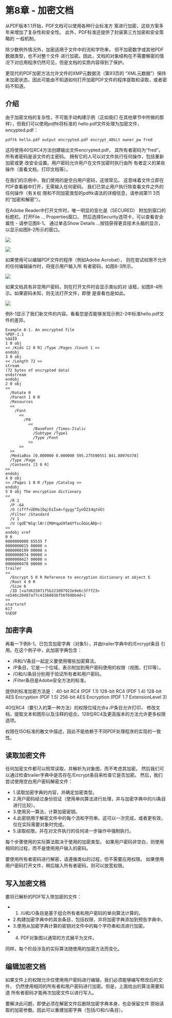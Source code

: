 # 第8章 - 加密文档

从PDF版本1.1开始，PDF文档可以使用各种行业标准方
案进行加密，这些方案多年来增加了复杂性和安全性。
此外，PDF标准还提供了封装第三方加密和安全策略的
一般机制。

除少数例外情况外，加密适用于文件中的流和字符串，
但不加密数字或其他PDF数据类型，也不对整个文件
进行加密。因此，文档的对象结构在不需要解密的情
况下对应用程序仍然可见，但是文档的实质内容得到了保护。

更现代的PDF加密方法允许文件的XMP元数据流（第93页的
“XML元数据”）保持未加密状态，因此可能由不知道如何打开加密PDF文件的程序提取和读取，或者密码不知道。


## 介绍
由于加密文档的复杂性，不可能手动构建示例（正如我们
在其他章节中所做的那样），但我们可以使用*pdftk*将标准的
hello.pdf文件处理为加密文件，encypted.pdf：
```
pdftk hello.pdf output encrypted.pdf encrypt_40bit owner_pw fred
```

这将使用40位RC4方法创建输出文件encrypted.pdf，
其所有者密码为“fred”。所有者密码是该文件的主密码。
拥有它的人可以对文件执行任何操作，包括重新加密或更
改安全设置。用户密码允许用户在文件加密时执行由所
有者定义的某些操作（查看文档，打印文档等）。

在我们的示例中，我们使用的是空白用户密码，这很常见。
这意味着文件立即在PDF查看器中打开，无需输入任何密码。
我们已禁止用户执行除查看文件之外的任何操作（有关权
限和不同加密类型的pdftk语法的详细信息，请参阅第11
3页的“加密和解密”）。

在Adobe Reader中打开文件时，唯一明显的变化是（SECURED）
附加到窗口的标题栏。打开File ... Properties窗口，
然后选择Security选项卡，可以查看安全属性 - 请参见图8-1。
通过单击Show Details ...按钮获得更具技术头脑的显示，
以显示如图8-2所示的窗口。

![](./images/figure%208-1.png)

![](./images/figure%208-2.png)

如果使用可以编辑PDF文件的程序（例如Adobe Acrobat），
则在尝试权限不允许的任何编辑操作时，将提示用户输入所
有者密码，如图8-3所示。

![](./images/figure%208-3.png)

如果文档具有非空用户密码，则在打开文件时会显示类似的对
话框，如图8-4所示。如果密码未知，则无法打开文件，即使
是查看也是如此。

![](./images/figure%208-4.png)

例8-1显示了我们新文件的内容。看看您是否能够发现示例2-2中标准hello.pdf文件的差异。
```
Example 8-1. An encrypted file
%PDF-1.1
%âãÏÓ
1 0 obj
<< /Kids [2 0 R] /Type /Pages /Count 1 >> 
endobj
3 0 obj
<< /Length 72 >> 
stream
(72 bytes of encrypted data) 
endstream
endobj 
2 0 obj
<<
  /Rotate 0 
  /Parent 1 0 R 
  /Resources
  <<
    /Font 
      <<
        /F0 
          <<
            /BaseFont /Times-Italic 
            /Subtype /Type1
            /Type /Font
          >> 
      >>
  >>
  /MediaBox [0.000000 0.000000 595.275590551 841.88976378] 
  /Type /Page
  /Contents [3 0 R]
>>
endobj
4 0 obj
<< /Pages 1 0 R /Type /Catalog >> 
endobj
5 0 obj The encryption dictionary
<<
  /R 2
  /P -64
  /O (ífff÷ÚÉMo]Òq)È¢ÏoA»fgygy^ÏynÔZ3⁄4gtëÙ) 
  /Filter /Standard
  /V 1
  /U (gdË^Wîg:lÆr({M8®qμG9Tæ$YTscåGùLÂÐþ¬)
>>
endobj xref
0 6
0000000000 65535 f 
0000000015 00000 n 
0000000199 00000 n 
0000000074 00000 n 
0000000427 00000 n 
0000000478 00000 n 
trailer
<<
  /Encrypt 5 0 R Reference to encryption dictionary at object 5
  /Root 4 0 R
  /Size 6
  /ID [<a7d625071f5b223d97922e9e6c3fff23><e546c20487a77c4156083bf56f69bb4d>]
>> 
startxref 
617
%%EOF
```

## 加密字典
再看一下例8-1。已包含加密字典（对象5），并由trailer字典中的/Encrypt条目
引用。在这个例子中，此加密字典包含：
* /R和/V条目一起定义要使用哪些加密算法。
* /P条目，它是一个位域，表示附加到用户密码使用的权限（视图，打印等）。
* /O和/U条目分别用于验证所有者和用户密码。
* /Filter条目是Adobe安全方法的标准。

提供的标准加密方法是：
40-bit RC4 (PDF 1.1)
128-bit RC4 (PDF 1.4)
128-bit AES Encryption (PDF 1.5)
256-bit AES Encryption (PDF 1.7 ExtensionLevel 3)

40位RC4（要引入的第一种方法）的权限位域允许a /P条目允许打印，
修改文档，提取文本和图形以及注释的组合。128位RC4及更高版本的方法允许更多权限选项。

权限在ISO标准的散文中描述，因此不能依赖于不同PDF处理程序的实现的一致性。

## 读取加密文件
任何加密文件都可以照常读取，并解析为对象图，而不考虑其加密。
然后我们可以通过检查trailer字典中是否存在/Encrypt条目来检查它是否加密。
然后，我们尝试使用空白用户密码解密文件：

* 1.读取加密字典的内容，并确定加密类型。
* 2.用户密码经过身份验证（使用单向算法进行处理，并与加密字典中的/U条目进行比较）。
* 3.使用另一算法，计算加密密钥。
* 4.此密钥用于解密文件中的每个流和字符串。这可以一次完成，或者更有效，仅在实际需要对象时完成。
* 5.读取权限，并在对文件执行的任何进一步操作中强制执行。

每个步骤使用的实际算法取决于使用的加密类型。
如果用户密码非空白，则使用相同的过程，而不是使用用户输入的密码。

要使用所有者密码进行解密，请遵循类似的过程，但不需要应用权限。
如果使用用户密码打开文件，稍后输入所有者密码，则可以放宽权限。

## 写入加密文档
要将已解析的PDF写入带加密的文件：

* 1. /U和/O条目是基于组合所有者和用户密码的单向算法计算的。
* 2.构建加密字典中的其余条目，包括权限，并将加密字典添加到预告字典中。
* 3.使用从加密字典计算的密钥对文件中的每个字符串和流进行加密。
* 4. PDF对象图以通常的方式展平为文件。

同样，每个阶段涉及的实际算法随使用的加密方法而变化。

## 编辑加密文档

如果文件上的权限允许仅使用用户密码进行编辑，我们必须能够编写修改后的文件，
仍然使用相同的所有者和用户密码进行加密。但是，上面给出的算法需要知道
所有者密码才能再次加密文件以进行写入。

要解决此问题，即使必须在解密文件后删除加密字典本身，也会保留文件
原始读取的加密参数。因此可以重建加密字典（包括/O和/U条目）。
